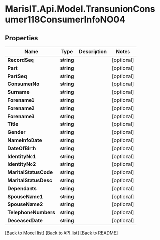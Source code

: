 
# MarisIT.Api.Model.TransunionConsumer118ConsumerInfoNO04

## Properties

Name | Type | Description | Notes
------------ | ------------- | ------------- | -------------
**RecordSeq** | **string** |  | [optional] 
**Part** | **string** |  | [optional] 
**PartSeq** | **string** |  | [optional] 
**ConsumerNo** | **string** |  | [optional] 
**Surname** | **string** |  | [optional] 
**Forename1** | **string** |  | [optional] 
**Forename2** | **string** |  | [optional] 
**Forename3** | **string** |  | [optional] 
**Title** | **string** |  | [optional] 
**Gender** | **string** |  | [optional] 
**NameInfoDate** | **string** |  | [optional] 
**DateOfBirth** | **string** |  | [optional] 
**IdentityNo1** | **string** |  | [optional] 
**IdentityNo2** | **string** |  | [optional] 
**MaritalStatusCode** | **string** |  | [optional] 
**MaritalStatusDesc** | **string** |  | [optional] 
**Dependants** | **string** |  | [optional] 
**SpouseName1** | **string** |  | [optional] 
**SpouseName2** | **string** |  | [optional] 
**TelephoneNumbers** | **string** |  | [optional] 
**DeceasedDate** | **string** |  | [optional] 

[[Back to Model list]](../README.md#documentation-for-models)
[[Back to API list]](../README.md#documentation-for-api-endpoints)
[[Back to README]](../README.md)

